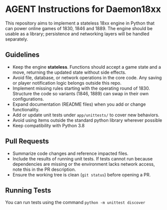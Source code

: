 # AGENT Instructions for Daemon18xx

This repository aims to implement a stateless 18xx engine in Python that can power online games of 1830, 1846 and 1889. The engine should be usable as a library; persistence and networking layers will be handled separately.

## Guidelines

- Keep the engine **stateless**. Functions should accept a game state and a move, returning the updated state without side effects.
- Avoid file, database, or network operations in the core code. Any saving or player notification logic belongs outside this repo.
- Implement missing rules starting with the operating round of 1830. Structure the code so variants (1846, 1889) can swap in their own configurations.
- Expand documentation (README files) when you add or change functionality.
- Add or update unit tests under `app/unittests/` to cover new behaviors.
- Avoid using items outside the standard python library wherever possible
- Keep compatibility with Python 3.8

## Pull Requests

- Summarize code changes and reference impacted files.
- Include the results of running unit tests. If tests cannot run because dependencies are missing or the environment lacks network access, note this in the PR description.
- Ensure the working tree is clean (`git status`) before opening a PR.

## Running Tests

You can run tests using the command `python -m unittest discover`
